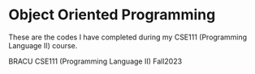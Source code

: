 # Object Oriented Programming
These are the codes I have completed during my CSE111 (Programming Language II) course.

BRACU CSE111 (Programming Language II) Fall2023
